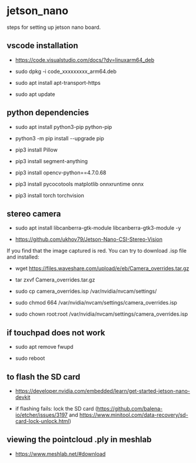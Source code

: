 # jetson_nano
steps for setting up jetson nano board.



## vscode installation

- https://code.visualstudio.com/docs/?dv=linuxarm64_deb

- sudo dpkg -i code_xxxxxxxxx_arm64.deb 

- sudo apt install apt-transport-https

- sudo apt update

## python dependencies

- sudo apt install python3-pip python-pip

- python3 -m pip install --upgrade pip

- pip3 install Pillow

- pip3 install segment-anything

- pip3 install opencv-python==4.7.0.68

- pip3 install pycocotools matplotlib onnxruntime onnx
  
- pip3 install torch torchvision

## stereo camera

- sudo apt install libcanberra-gtk-module libcanberra-gtk3-module -y

- https://github.com/ukhov79/Jetson-Nano-CSI-Stereo-Vision 

If you find that the image captured is red. You can try to download .isp file and installed:

- wget https://files.waveshare.com/upload/e/eb/Camera_overrides.tar.gz

- tar zxvf Camera_overrides.tar.gz 

- sudo cp camera_overrides.isp /var/nvidia/nvcam/settings/

- sudo chmod 664 /var/nvidia/nvcam/settings/camera_overrides.isp

- sudo chown root:root /var/nvidia/nvcam/settings/camera_overrides.isp

## if touchpad does not work

- sudo apt remove fwupd

- sudo reboot


## to flash the SD card

- https://developer.nvidia.com/embedded/learn/get-started-jetson-nano-devkit

- if flashing fails: lock the SD card (https://github.com/balena-io/etcher/issues/3197 and https://www.minitool.com/data-recovery/sd-card-lock-unlock.html)

## viewing the pointcloud .ply in meshlab

- https://www.meshlab.net/#download

